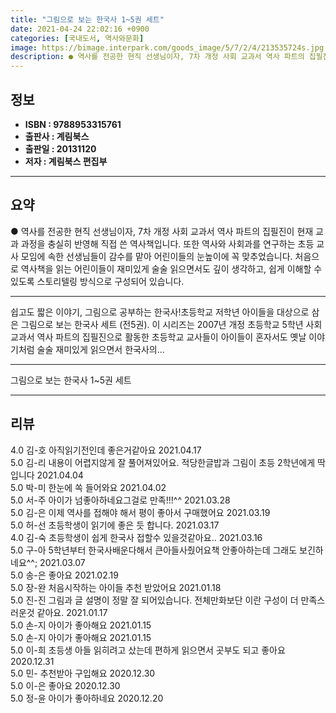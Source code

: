 ```yaml
---
title: "그림으로 보는 한국사 1~5권 세트"
date: 2021-04-24 22:02:16 +0900
categories: [국내도서, 역사와문화]
image: https://bimage.interpark.com/goods_image/5/7/2/4/213535724s.jpg
description: ● 역사를 전공한 현직 선생님이자, 7차 개정 사회 교과서 역사 파트의 집필진이 현재 교과 과정을 충실히 반영해 직접 쓴 역사책입니다. 또한 역사와 사회과를 연구하는 초등 교사 모임에 속한 선생님들이 감수를 맡아 어린이들의 눈높이에 꼭 맞추었습니다. 처음으로 역사책을 읽는 어린이들이
---
```


## **정보**

- **ISBN : 9788953315761**
- **출판사 : 계림북스**
- **출판일 : 20131120**
- **저자 : 계림북스 편집부**

------



## **요약**

●  역사를 전공한 현직 선생님이자, 7차 개정 사회 교과서 역사 파트의 집필진이 현재 교과 과정을 충실히 반영해 직접 쓴 역사책입니다. 또한 역사와 사회과를 연구하는 초등 교사 모임에 속한 선생님들이 감수를 맡아 어린이들의 눈높이에 꼭 맞추었습니다. 처음으로 역사책을 읽는 어린이들이 재미있게 술술 읽으면서도 깊이 생각하고, 쉽게 이해할 수 있도록 스토리텔링 방식으로 구성되어 있습니다.

------

쉽고도 짧은 이야기, 그림으로 공부하는 한국사!초등학교 저학년 아이들을 대상으로 삼은 그림으로 보는 한국사 세트 (전5권). 이 시리즈는 2007년 개정 초등학교 5학년 사회 교과서 역사 파트의 집필진으로 활동한 초등학교 교사들이 아이들이 혼자서도 옛날 이야기처럼 술술 재미있게 읽으면서 한국사의... 

------


그림으로 보는 한국사 1~5권 세트 

------


## **리뷰** 

4.0 김-호 아직읽기전인데 좋은거같아요  2021.04.17 <br/>5.0 김-리 내용이  어렵지않게 잘 풀어져있어요. 적당한글밥과 그림이 초등 2학년에게 딱입니다 2021.04.04 <br/>5.0 박-미 한눈에 쏙 들어와요 2021.04.02 <br/>5.0 서-주 아이가 넘좋아하네요그걸로 만족!!!^^ 2021.03.28 <br/>5.0 김-은 이제 역사를 접해야 해서 평이 좋아서 구매했어요 2021.03.19 <br/>5.0 허-선 초등학생이 읽기에 좋은 듯 합니다. 2021.03.17 <br/>4.0 김-숙 초등학생이 쉽게 한국사 접할수 있을것같아요.. 2021.03.16 <br/>5.0 구-아 5학년부터 한국사배운다해서 큰아들사줬어요책 안좋아하는데 그래도 보긴하네요^^; 2021.03.07 <br/>5.0 송-은 좋아요 2021.02.19 <br/>5.0 장-완 처음시작하는 아이들  추천  받았어요 2021.01.18 <br/>5.0 진-진 그림과 글 설명이 정말 잘 되어있습니다.
전체만화보단 이란 구성이 더 만족스러운것 같아요. 2021.01.17 <br/>5.0 손-지 아이가 좋아해요 2021.01.15 <br/>5.0 손-지 아이가 좋아해요 2021.01.15 <br/>5.0 이-희 초등생 아들 읽히려고 샀는데 편하게 읽으면서 곳부도 되고 좋아요 2020.12.31 <br/>5.0 민- 추천받아 구입해요 2020.12.30 <br/>5.0 이-은 좋아요 2020.12.30 <br/>5.0 정-윤 아이가 좋아하네요 2020.12.20 <br/>